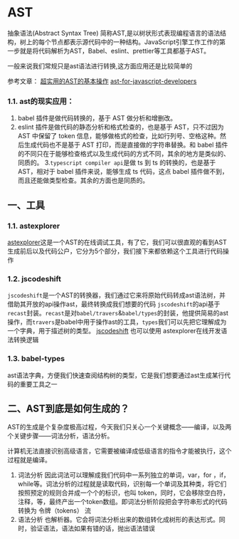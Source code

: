# AST

 抽象语法(Abstract Syntax Tree) 简称AST,是以树状形式表现编程语言的语法结构，树上的每个节点都表示源代码中的一种结构。JavaScript引擎工作工作的第一步就是将代码解析为AST，Babel、eslint、prettier等工具都基于AST。
  
 一般来说我们常规只是ast语法进行转换,这方面应用还是比较简单的

参考文章：
 [超实用的AST的基本操作](https://juejin.cn/post/6984972209240408078)
 [ast-for-javascript-developers](https://juejin.cn/post/6844903725228621832)

### 1.1. ast的现实应用：
1. babel 插件是做代码转换的，基于 AST 做分析和增删改。
2. eslint 插件是做代码的静态分析和格式检查的，也是基于 AST，只不过因为 AST 中保留了 token 信息，能够做格式的检查，比如行列号、空格这种。然后生成代码也不是基于 AST 打印，而是直接做的字符串替换。和 babel 插件的不同只在于能够检查格式以及生成代码的方式不同，其余的地方是类似的、同质的。
3.`typescript compiler api`是做 ts 到 ts 的转换的，也是基于 AST，相对于 babel 插件来说，能够生成 ts 代码，这点 babel 插件做不到，而且还能做类型检查。其余的方面也是同质的。

 
## 一、工具
 ### 1.1. astexplorer
  [astexplorer](https://astexplorer.net/)这是一个AST的在线调试工具，有了它，我们可以很直观的看到AST生成前后以及代码公户，它分为5个部分，我们接下来都依赖这个工具进行代码操作

 ### 1.2. jscodeshift
 `jscodeshift`是一个AST的转换器，我们通过它来将原始代码转成ast语法树，并借助其开放的api操作ast，最终转换成我们想要的代码
 `jscodeshift`的api基于`recast`封装。`recast`是对`babel/travers`&`babel/types`的封装，他提供简易的ast操作，而`travers`是babel中用于操作ast的工具，`types`我们可以先把它理解成为一个字典，用于描述树的类型。
  [jscodeshift](https://github.com/facebook/jscodeshift) 
  也可以使用 astexplorer在线开发语法转换逻辑

 ### 1.3. babel-types
  ast语法字典，方便我们快速查阅结构树的类型，它是我们想要通过ast生成某行代码的重要工具之一


## 二、AST到底是如何生成的？



AST的生成是个复杂度极高过程，今天我们只关心一个关键概念——编译，以及两个关键步骤——词法分析，语法分析。



计算机无法直接识别高级语言，它需要被编译成低级语言的指令才能被执行，这个过程就是编译。


1. 词法分析
   因此词法可以理解成我们代码中一系列独立的单词，var，for ，if，while等。词法分析的过程就是读取代码，识别每一个单词及其种类，将它们按照预定的规则合并成一个个的标识，也叫 token，同时，它会移除空白符，注释，等，最终产出一个token数组。即词法分析阶段把会字符串形式的代码转换为 令牌（tokens） 流
2. 语法分析
    也解析器。它会将词法分析出来的数组转化成树形的表达形式。同时，验证语法，语法如果有错的话，抛出语法错误

 